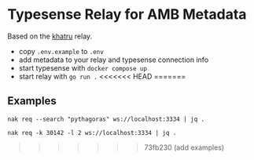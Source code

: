 # Typesense Relay for AMB Metadata

Based on the [khatru](https://github.com/fiatjaf/khatru) relay.

- copy `.env.example` to `.env`
- add metadata to your relay and typesense connection info
- start typesense with `docker compose up`
- start relay with `go run .`
<<<<<<< HEAD
=======

## Examples

`nak req --search "pythagoras" ws://localhost:3334 | jq .`

`nak req -k 30142 -l 2 ws://localhost:3334 | jq .`

>>>>>>> 73fb230 (add examples)
